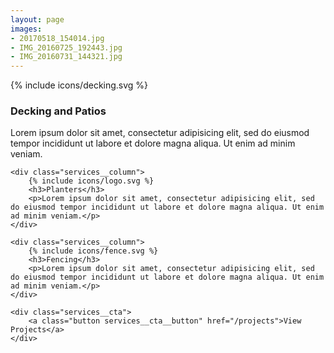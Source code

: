```yaml
---
layout: page
images:
- 20170518_154014.jpg
- IMG_20160725_192443.jpg
- IMG_20160731_144321.jpg
---
```


<div class="services">
    <div class="services__column">
        {% include icons/decking.svg %}
        <h3>Decking and Patios</h3>
        <p>Lorem ipsum dolor sit amet, consectetur adipisicing elit, sed do eiusmod tempor incididunt ut labore et dolore magna aliqua. Ut enim ad minim veniam.</p>
    </div>

    <div class="services__column">
        {% include icons/logo.svg %}
        <h3>Planters</h3>
        <p>Lorem ipsum dolor sit amet, consectetur adipisicing elit, sed do eiusmod tempor incididunt ut labore et dolore magna aliqua. Ut enim ad minim veniam.</p>
    </div>

    <div class="services__column">
        {% include icons/fence.svg %}
        <h3>Fencing</h3>
        <p>Lorem ipsum dolor sit amet, consectetur adipisicing elit, sed do eiusmod tempor incididunt ut labore et dolore magna aliqua. Ut enim ad minim veniam.</p>
    </div>

    <div class="services__cta">
        <a class="button services__cta__button" href="/projects">View Projects</a>
    </div>
</div>
